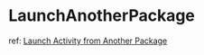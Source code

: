 # LaunchAnotherPackage
ref: [ Launch Activity from Another Package](https://highaltitudeoolong.blogspot.com/2023/11/android-start-activity-from-another.html)
